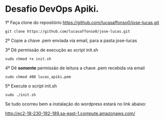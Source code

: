 # Desafio DevOps Apiki.

1º Faça clone do repositório https://github.com/lucasaffonso0/jose-lucas.git
  
	git clone https://github.com/lucasaffonso0/jose-lucas.git
	
2º Copie a chave .pem enviada via email, para a pasta jose-lucas

3º Dê permissão de execução ao script init.sh
  
	sudo chmod +x init.sh
	
4º Dê **somente** permissão de leitura a chave .pem recebida via email
  
	sudo chmod 400 lucas_apiki.pem
	
5º Execute o script init.sh
  
	sudo ./init.sh

Se tudo ocorreu bem a instalação do wordpress estará no link abaixo:

  http://ec2-18-230-192-189.sa-east-1.compute.amazonaws.com/
